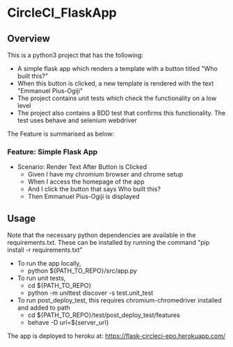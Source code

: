 # CircleCI_FlaskApp

## Overview
This is a python3 project that has the following:
- A simple flask app which renders a template with a button titled "Who built this?"
- When this button is clicked, a new template is rendered with the text "Emmanuel Pius-Ogiji"
- The project contains unit tests which check the functionality on a low level
- The project also contains a BDD test that confirms this functionality. The test uses behave and selenium webdriver

The Feature is summarised as below:

### Feature: Simple Flask App

- Scenario: Render Text After Button is Clicked
    - Given I have my chromium browser and chrome setup
    - When I access the homepage of the app
    - And I click the button that says Who built this?
    - Then Emmanuel Pius-Ogiji is displayed
    
## Usage
Note that the necessary python dependencies are available in the requirements.txt. These can be installed by running the command "pip install -r requirements.txt"
- To run the app locally, 
    - python ${PATH_TO_REPO}/src/app.py
- To run unit tests,
    - cd ${PATH_TO_REPO}
    - python -m unittest discover -s test.unit_test
- To run post_deploy_test, this requires chromium-chromedriver installed and added to path
    - cd ${PATH_TO_REPO}/test/post_deploy_test/features
    - behave -D url=${server_url}
    
The app is deployed to heroku at: https://flask-circleci-epo.herokuapp.com/